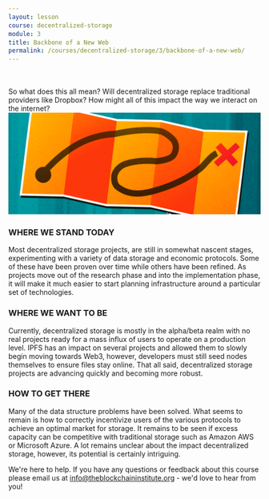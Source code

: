 ```yaml
---
layout: lesson
course: decentralized-storage
module: 3
title: Backbone of a New Web
permalink: /courses/decentralized-storage/3/backbone-of-a-new-web/
---
```

<br>
<br>
<span class="openingParagraph">	
So what does this all mean? Will decentralized storage replace traditional providers like Dropbox? How might all of this impact the way we interact on the internet?
</span>

<img src="/assets/img/courses/decentralized-storage/WhereWhereHow-01.png" />

<h3>WHERE WE STAND TODAY</h3>
Most decentralized storage projects, are still in somewhat nascent stages, experimenting with a variety of data storage and economic protocols. Some of these have been proven over time while others have been refined. As projects move out of the research phase and into the implementation phase, it will make it much easier to start planning infrastructure around a particular set of technologies.

<h3>WHERE WE WANT TO BE</h3>
Currently, decentralized storage is mostly in the alpha/beta realm with no real projects ready for a mass influx of users to operate on a production level. IPFS has an impact on several projects and allowed them to slowly begin moving towards Web3, however, developers must still seed nodes themselves to ensure files stay online. That all said, decentralized storage projects are advancing quickly and becoming more robust.

<h3>HOW TO GET THERE</h3>
Many of the data structure problems have been solved. What seems to remain is how to correctly incentivize users of the various protocols to achieve an optimal market for storage. It remains to be seen if excess capacity can be competitive with traditional storage such as Amazon AWS or Microsoft Azure. A lot remains unclear about the impact decentralized storage, however, its potential is certainly intriguing.


We're here to help. If you have any questions or feedback about this course please email us at info@theblockchaininstitute.org - we'd love to hear from you!
